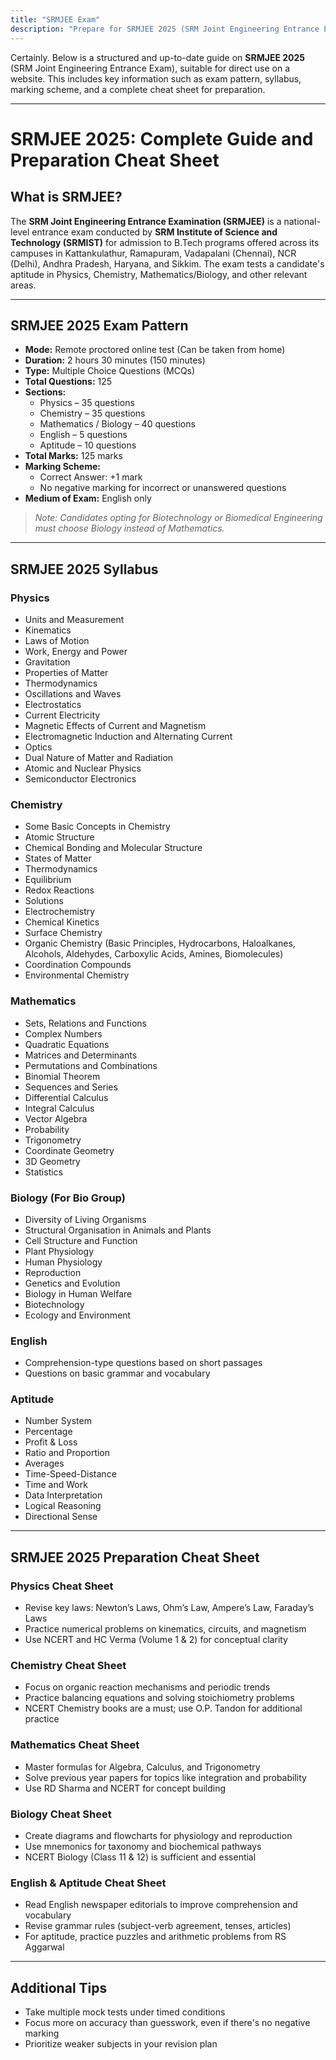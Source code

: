 ```yaml
---
title: "SRMJEE Exam"
description: "Prepare for SRMJEE 2025 (SRM Joint Engineering Entrance Exam) with our mock tests."
---
```


Certainly. Below is a structured and up-to-date guide on **SRMJEE 2025** (SRM Joint Engineering Entrance Exam), suitable for direct use on a website. This includes key information such as exam pattern, syllabus, marking scheme, and a complete cheat sheet for preparation.

---

# SRMJEE 2025: Complete Guide and Preparation Cheat Sheet

## What is SRMJEE?

The **SRM Joint Engineering Entrance Examination (SRMJEE)** is a national-level entrance exam conducted by **SRM Institute of Science and Technology (SRMIST)** for admission to B.Tech programs offered across its campuses in Kattankulathur, Ramapuram, Vadapalani (Chennai), NCR (Delhi), Andhra Pradesh, Haryana, and Sikkim. The exam tests a candidate's aptitude in Physics, Chemistry, Mathematics/Biology, and other relevant areas.

---

## SRMJEE 2025 Exam Pattern

- **Mode:** Remote proctored online test (Can be taken from home)
- **Duration:** 2 hours 30 minutes (150 minutes)
- **Type:** Multiple Choice Questions (MCQs)
- **Total Questions:** 125
- **Sections:**
  - Physics – 35 questions
  - Chemistry – 35 questions
  - Mathematics / Biology – 40 questions
  - English – 5 questions
  - Aptitude – 10 questions
- **Total Marks:** 125 marks
- **Marking Scheme:**
  - Correct Answer: +1 mark
  - No negative marking for incorrect or unanswered questions
- **Medium of Exam:** English only

> _Note: Candidates opting for Biotechnology or Biomedical Engineering must choose Biology instead of Mathematics._

---

## SRMJEE 2025 Syllabus

### Physics

- Units and Measurement
- Kinematics
- Laws of Motion
- Work, Energy and Power
- Gravitation
- Properties of Matter
- Thermodynamics
- Oscillations and Waves
- Electrostatics
- Current Electricity
- Magnetic Effects of Current and Magnetism
- Electromagnetic Induction and Alternating Current
- Optics
- Dual Nature of Matter and Radiation
- Atomic and Nuclear Physics
- Semiconductor Electronics

### Chemistry

- Some Basic Concepts in Chemistry
- Atomic Structure
- Chemical Bonding and Molecular Structure
- States of Matter
- Thermodynamics
- Equilibrium
- Redox Reactions
- Solutions
- Electrochemistry
- Chemical Kinetics
- Surface Chemistry
- Organic Chemistry (Basic Principles, Hydrocarbons, Haloalkanes, Alcohols, Aldehydes, Carboxylic Acids, Amines, Biomolecules)
- Coordination Compounds
- Environmental Chemistry

### Mathematics

- Sets, Relations and Functions
- Complex Numbers
- Quadratic Equations
- Matrices and Determinants
- Permutations and Combinations
- Binomial Theorem
- Sequences and Series
- Differential Calculus
- Integral Calculus
- Vector Algebra
- Probability
- Trigonometry
- Coordinate Geometry
- 3D Geometry
- Statistics

### Biology (For Bio Group)

- Diversity of Living Organisms
- Structural Organisation in Animals and Plants
- Cell Structure and Function
- Plant Physiology
- Human Physiology
- Reproduction
- Genetics and Evolution
- Biology in Human Welfare
- Biotechnology
- Ecology and Environment

### English

- Comprehension-type questions based on short passages
- Questions on basic grammar and vocabulary

### Aptitude

- Number System
- Percentage
- Profit & Loss
- Ratio and Proportion
- Averages
- Time-Speed-Distance
- Time and Work
- Data Interpretation
- Logical Reasoning
- Directional Sense

---

## SRMJEE 2025 Preparation Cheat Sheet

### Physics Cheat Sheet

- Revise key laws: Newton’s Laws, Ohm’s Law, Ampere’s Law, Faraday’s Laws
- Practice numerical problems on kinematics, circuits, and magnetism
- Use NCERT and HC Verma (Volume 1 & 2) for conceptual clarity

### Chemistry Cheat Sheet

- Focus on organic reaction mechanisms and periodic trends
- Practice balancing equations and solving stoichiometry problems
- NCERT Chemistry books are a must; use O.P. Tandon for additional practice

### Mathematics Cheat Sheet

- Master formulas for Algebra, Calculus, and Trigonometry
- Solve previous year papers for topics like integration and probability
- Use RD Sharma and NCERT for concept building

### Biology Cheat Sheet

- Create diagrams and flowcharts for physiology and reproduction
- Use mnemonics for taxonomy and biochemical pathways
- NCERT Biology (Class 11 & 12) is sufficient and essential

### English & Aptitude Cheat Sheet

- Read English newspaper editorials to improve comprehension and vocabulary
- Revise grammar rules (subject-verb agreement, tenses, articles)
- For aptitude, practice puzzles and arithmetic problems from RS Aggarwal

---

## Additional Tips

- Take multiple mock tests under timed conditions
- Focus more on accuracy than guesswork, even if there's no negative marking
- Prioritize weaker subjects in your revision plan
